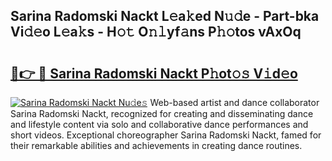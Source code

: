 ## Sarina Radomski Nackt L𝚎a𝚔ed N𝚞𝚍e - Part-bka Vi𝚍𝚎o L𝚎a𝚔s - H𝚘𝚝 O𝚗𝚕yf𝚊ns P𝚑𝚘tos vAxOq

# <h2><a href="http://kfcax6.oniu.top/?m=Sarina+Radomski+Nackt">🔗👉 🔴 Sarina Radomski Nackt P𝚑ot𝚘𝚜 V𝚒d𝚎o</a></h2>

[![Sarina Radomski Nackt Nu𝚍e𝚜](https://i.imgur.com/0qMVB7G.gif)](http://kfcax6.oniu.top/?m=Sarina+Radomski+Nackt)
Web-based artist and dance collaborator Sarina Radomski Nackt, recognized for creating and disseminating dance and lifestyle content via solo and collaborative dance performances and short videos. Exceptional choreographer Sarina Radomski Nackt, famed for their remarkable abilities and achievements in creating dance routines.  
